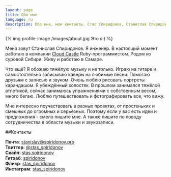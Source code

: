 ```yaml
---
layout: page
title: Обо мне
language: ru
description: Обо мне, мои контакты. Стас Спиридонов, Станислав Спиридонов
---
```


{% img profile-image /images/about.jpg Это я:) %}

Меня зовут Станислав Спиридонов. Я инженер. В настоящий момент работаю в компании [Cloud Castle](http://cloudcastlegroup.com/) Ruby-программистом. Родом из суровой Сибири. Живу и работаю в Самаре.

Что ещё? Я обожаю тяжёлую музыку и не только. Играю на гитаре и самостоятельно записываю каверы на любимые песни. Помогаю друзьям с записью и звуком. Очень люблю рисовать портреты карандашом. Я убеждённый холостяк. В прошлом занимался тяжёлой атлетикой, сейчас занимаюсь упражнениями с собственным весом, много бегаю. Люблю путешествовать и фотографировать все, что вижу.

Мне интересно поучаствовать в разных проектах, от простеньких и смешных до огромных и серьёзных. Поэтому если у вас есть идеи и предложения - смело пишите мне. А также пишите по поводу сотрудничества в области музыки и звукозаписи.

##Контакты

**Почта**: [stanislav@spiridonov.pro](mailto:stanislav@spiridonov.pro)  
**Твиттер**: [@stas_spiridonov](http://twitter.com/stas_spiridonov)  
**Скайп**: [stas.spiridonov](skype:stas.spiridonov?call)  
**Гитхаб**: [spiridonov](https://github.com/spiridonov)  
**Фликр**: [stas_spiridonov](http://www.flickr.com/photos/stas_spiridonov/sets/)  
**Инстаграм**: [stas_spiridonov](http://instagram.com/stas_spiridonov)  
